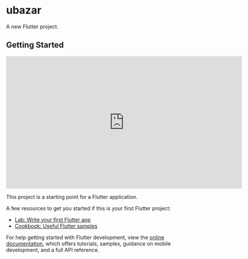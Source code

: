 # ubazar

A new Flutter project.

## Getting Started

[<iframe width="640" height="360" frameborder="0" src="https://mega.nz/embed/WttmjYxC#dgctetD9-zJeuapEWvvh_yVPU4NcDJkdyFZcvTNk6fQ" allowfullscreen ></iframe>](https://mega.nz/file/WttmjYxC#dgctetD9-zJeuapEWvvh_yVPU4NcDJkdyFZcvTNk6fQ)


This project is a starting point for a Flutter application.

A few resources to get you started if this is your first Flutter project:

- [Lab: Write your first Flutter app](https://docs.flutter.dev/get-started/codelab)
- [Cookbook: Useful Flutter samples](https://docs.flutter.dev/cookbook)

For help getting started with Flutter development, view the
[online documentation](https://docs.flutter.dev/), which offers tutorials,
samples, guidance on mobile development, and a full API reference.
